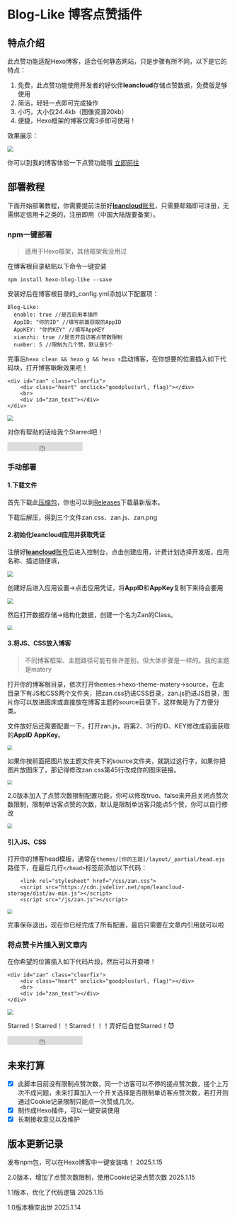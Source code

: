# Blog-Like 博客点赞插件

## 特点介绍

此点赞功能适配Hexo博客，适合任何静态网站，只是步骤有所不同，以下是它的特点：

1. 免费，此点赞功能使用开发者的好伙伴**leancloud**存储点赞数据，免费版足够使用
2. 简洁，轻轻一点即可完成操作
3. 小巧，大小仅24.4kb（图像资源20kb）
4. 便捷，Hexo框架的博客仅需3步即可使用！

效果展示：

<img src="/images/效果展示.png" style="zoom:80%;" />

你可以到我的博客体验一下点赞功能哦 [立即前往](https://100713.xyz/%E7%BD%91%E7%AB%99%E7%BB%B4%E6%8A%A4/Hexo%E5%8D%9A%E5%AE%A2%E5%8A%A0%E5%85%A5%E7%82%B9%E8%B5%9E%E5%8A%9F%E8%83%BD)

## 部署教程

下面开始部署教程，你需要提前注册好[**leancloud**账号](https://www.leancloud.com/)，只需要邮箱即可注册，无需绑定信用卡之类的，注册即用（中国大陆版要备案）。

### npm一键部署

> 适用于Hexo框架，其他框架我没用过

在博客根目录粘贴以下命令一键安装

```
npm install hexo-blog-like --save
```

安装好后在博客根目录的_config.yml添加以下配置项：

```
Blog-Like:
  enable: true //是否启用本插件
  AppID: "你的ID" //填写前面获取的AppID
  AppKEY: "你的KEY" //填写AppKEY
  xianzhi: true //是否开启访客点赞数限制
  number: 5 //限制为几个赞，默认是5个
```

完事后`hexo clean && hexo g && hexo s`启动博客，在你想要的位置插入如下代码块，打开博客瞅瞅效果吧！

```
<div id="zan" class="clearfix">
    <div class="heart" onclick="goodplus(url, flag)"></div>
    <br>
    <div id="zan_text"></div>
</div>
```

<img src="/images/效果展示.png" style="zoom:80%;" />

对你有帮助的话给我个Starred吧！

<iframe
    src="https://ghbtns.com/github-btn.html?user=2010HCY&repo=Blog-Like&type=star&count=true"
    frameborder="0"
    scrolling="0"
    width="170"
    height="20"
    title="GitHub">
</iframe>

### 手动部署

#### 1.下载文件

首先下载此[压缩包](https://github.com/2010HCY/Blog-Like/releases/download/1.0/Blog-Like.7z)，你也可以到[Releases](https://github.com/2010HCY/Blog-Like/releases)下载最新版本。

下载后解压，得到三个文件zan.css、zan.js、zan.png

#### 2.初始化leancloud应用并获取凭证

注册好[**leancloud**账号](https://www.leancloud.com/)后进入控制台，点击创建应用，计费计划选择开发版，应用名称、描述随便填，

<img src="/images/创建应用.png" style="zoom:80%;" />

创建好后进入应用设置→点击应用凭证，将**AppID**和**AppKey**复制下来待会要用

<img src="/images/获取应用凭证.png" style="zoom:80%;" />

然后打开数据存储→结构化数据，创建一个名为Zan的Class。

<img src="/images/创建Class.png" style="zoom:70%;" />

#### 3.将JS、CSS放入博客

> 不同博客框架、主题路径可能有些许差别，但大体步骤是一样的。我的主题是matery

打开你的博客根目录，依次打开themes→hexo-theme-matery→source，在此目录下有JS和CSS两个文件夹，把zan.css扔进CSS目录，zan.js扔进JS目录，图片你可以放进图床或直接放在博客主题的source目录下，这样做是为了方便分类。

文件放好后还需要配置一下，打开zan.js，将第2、3行的ID、KEY修改成前面获取的**AppID** **AppKey**。

<img src="/images/JS配置.png" style="zoom:67%;" />

如果你按前面把图片放主题文件夹下的source文件夹，就跳过这行字，如果你把图片放图床了，那记得修改zan.css第45行改成你的图床链接。

<img src="/images/CSS修改.png" style="zoom:67%;" />

2.0版本加入了点赞次数限制配置功能，你可以修改true、false来开启关闭点赞次数限制，限制单访客点赞的次数，默认是限制单访客只能点5个赞，你可以自行修改

<img src="/images/点赞次数限制.png" style="zoom:67%;" />

#### 引入JS、CSS

打开你的博客head模板，通常在`themes/[你的主题]/layout/_partial/head.ejs`路径下，在最后几行`</head>`标签前添加以下代码：

```
    <link rel="stylesheet" href="/css/zan.css">
    <script src="https://cdn.jsdelivr.net/npm/leancloud-storage/dist/av-min.js"></script>
    <script src="/js/zan.js"></script>
```

<img src="/images/引入JS、CSS.png" style="zoom:67%;" />

完事保存退出，现在你已经完成了所有配置，最后只需要在文章内引用就可以啦

### 将点赞卡片插入到文章内

在你希望的位置插入如下代码片段，然后可以开耍喽！

```
<div id="zan" class="clearfix">
    <div class="heart" onclick="goodplus(url, flag)"></div>
    <br>
    <div id="zan_text"></div>
</div>
```

<img src="/images/效果展示.png" style="zoom:80%;" />

Starred！Starred！！Starred！！！弄好后自觉Starred！😈
<iframe
    src="https://ghbtns.com/github-btn.html?user=2010HCY&repo=Blog-Like&type=star&count=true"
    frameborder="0"
    scrolling="0"
    width="170"
    height="20"
    title="GitHub">
</iframe>

## 未来打算

- [x] 此脚本目前没有限制点赞次数，同一个访客可以不停的搓点赞次数，搓个上万次不成问题，未来打算加入一个开关选择是否限制单访客点赞次数，若打开则通过Cookie记录限制只能点一次赞或几次。
- [x] 制作成Hexo插件，可以一键安装使用
- [x] 长期接收意见以及维护

## 版本更新记录

发布npm包，可以在Hexo博客中一键安装咯！ 2025.1.15

2.0版本，增加了点赞次数限制，使用Cookie记录点赞次数 2025.1.15

1.1版本，优化了代码逻辑 2025.1.15

1.0版本横空出世 2025.1.14